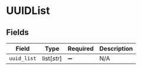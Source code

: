 # UUIDList


## Fields

| Field              | Type               | Required           | Description        |
| ------------------ | ------------------ | ------------------ | ------------------ |
| `uuid_list`        | list[*str*]        | :heavy_minus_sign: | N/A                |